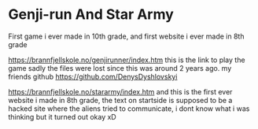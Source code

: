 # Genji-run And Star Army
First game i ever made in 10th grade, and first website i ever made in 8th grade


https://brannfjellskole.no/genjirunner/index.htm
this is the link to play the game sadly the files were lost since this was around 2 years ago.  my friends github https://github.com/DenysDyshlovskyi

https://brannfjellskole.no/stararmy/index.htm
and this is the first ever website i made in 8th grade, the text on startside is supposed to be a hacked site where the aliens tried to communicate, i dont know what i was thinking but it turned out okay xD

